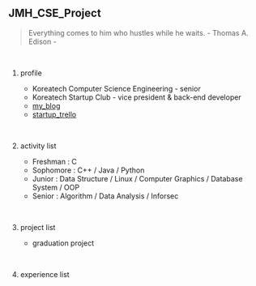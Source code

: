 ## JMH_CSE_Project

> Everything comes to him who hustles while he waits. - Thomas A. Edison -
<br/>

1. profile

   + Koreatech Computer Science Engineering - senior
   + Koreatech Startup Club - vice president & back-end developer
   + [my_blog](https://battlesun99.blogspot.com/)
   + [startup_trello](https://trello.com/b/7MUdjof3/%EC%A1%B8%EC%97%85%EC%84%A4%EA%B3%84-%EC%B0%BD%EC%97%85%EB%8F%99%EC%95%84%EB%A6%AC)
<br/>

2. activity list

   + Freshman : C
   + Sophomore : C++ / Java / Python
   + Junior : Data Structure / Linux / Computer Graphics / Database System / OOP
   + Senior : Algorithm / Data Analysis / Inforsec
<br/>

3. project list

   + graduation project
<br/>

4. experience list
